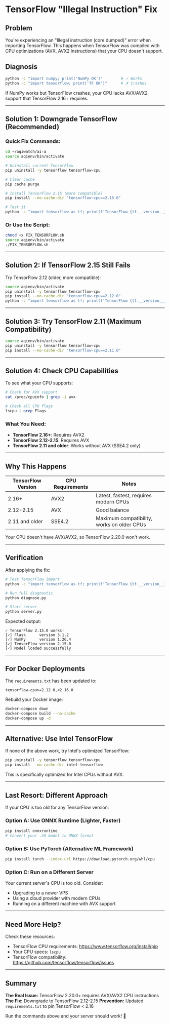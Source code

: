 # TensorFlow "Illegal Instruction" Fix

## Problem
You're experiencing an "Illegal instruction (core dumped)" error when importing TensorFlow. This happens when TensorFlow was compiled with CPU optimizations (AVX, AVX2 instructions) that your CPU doesn't support.

## Diagnosis
```bash
python -c "import numpy; print('NumPy OK')"        # ✓ Works
python -c "import tensorflow; print('TF OK')"      # ✗ Crashes
```

If NumPy works but TensorFlow crashes, your CPU lacks AVX/AVX2 support that TensorFlow 2.16+ requires.

---

## Solution 1: Downgrade TensorFlow (Recommended)

### Quick Fix Commands:

```bash
cd ~/aqiwatch/ai-a
source aqienv/bin/activate

# Uninstall current TensorFlow
pip uninstall -y tensorflow tensorflow-cpu

# Clear cache
pip cache purge

# Install TensorFlow 2.15 (more compatible)
pip install --no-cache-dir "tensorflow-cpu==2.15.0"

# Test it
python -c "import tensorflow as tf; print(f'TensorFlow {tf.__version__} OK!')"
```

### Or Use the Script:

```bash
chmod +x FIX_TENSORFLOW.sh
source aqienv/bin/activate
./FIX_TENSORFLOW.sh
```

---

## Solution 2: If TensorFlow 2.15 Still Fails

Try TensorFlow 2.12 (older, more compatible):

```bash
source aqienv/bin/activate
pip uninstall -y tensorflow tensorflow-cpu
pip install --no-cache-dir "tensorflow-cpu==2.12.0"
python -c "import tensorflow as tf; print(f'TensorFlow {tf.__version__} OK!')"
```

---

## Solution 3: Try TensorFlow 2.11 (Maximum Compatibility)

```bash
source aqienv/bin/activate
pip uninstall -y tensorflow tensorflow-cpu
pip install --no-cache-dir "tensorflow-cpu==2.11.0"
```

---

## Solution 4: Check CPU Capabilities

To see what your CPU supports:

```bash
# Check for AVX support
cat /proc/cpuinfo | grep -i avx

# Check all CPU flags
lscpu | grep Flags
```

### What You Need:
- **TensorFlow 2.16+**: Requires AVX2
- **TensorFlow 2.12-2.15**: Requires AVX
- **TensorFlow 2.11 and older**: Works without AVX (SSE4.2 only)

---

## Why This Happens

| TensorFlow Version | CPU Requirements | Notes |
|-------------------|------------------|-------|
| 2.16+ | AVX2 | Latest, fastest, requires modern CPUs |
| 2.12-2.15 | AVX | Good balance |
| 2.11 and older | SSE4.2 | Maximum compatibility, works on older CPUs |

Your CPU doesn't have AVX/AVX2, so TensorFlow 2.20.0 won't work.

---

## Verification

After applying the fix:

```bash
# Test TensorFlow import
python -c "import tensorflow as tf; print(f'TensorFlow {tf.__version__} works!')"

# Run full diagnostic
python diagnose.py

# Start server
python server.py
```

Expected output:
```
✓ TensorFlow 2.15.0 works!
[✓] Flask      version 3.1.2
[✓] NumPy      version 1.26.4
[✓] TensorFlow version 2.15.0
[✓] Model loaded successfully
```

---

## For Docker Deployments

The `requirements.txt` has been updated to:
```
tensorflow-cpu>=2.12.0,<2.16.0
```

Rebuild your Docker image:
```bash
docker-compose down
docker-compose build --no-cache
docker-compose up -d
```

---

## Alternative: Use Intel TensorFlow

If none of the above work, try Intel's optimized TensorFlow:

```bash
pip uninstall -y tensorflow tensorflow-cpu
pip install --no-cache-dir intel-tensorflow
```

This is specifically optimized for Intel CPUs without AVX.

---

## Last Resort: Different Approach

If your CPU is too old for any TensorFlow version:

### Option A: Use ONNX Runtime (Lighter, Faster)
```bash
pip install onnxruntime
# Convert your .h5 model to ONNX format
```

### Option B: Use PyTorch (Alternative ML Framework)
```bash
pip install torch --index-url https://download.pytorch.org/whl/cpu
```

### Option C: Run on a Different Server
Your current server's CPU is too old. Consider:
- Upgrading to a newer VPS
- Using a cloud provider with modern CPUs
- Running on a different machine with AVX support

---

## Need More Help?

Check these resources:
- TensorFlow CPU requirements: https://www.tensorflow.org/install/pip
- Your CPU specs: `lscpu`
- TensorFlow compatibility: https://github.com/tensorflow/tensorflow/issues

---

## Summary

**The Real Issue:** TensorFlow 2.20.0+ requires AVX/AVX2 CPU instructions
**The Fix:** Downgrade to TensorFlow 2.12-2.15
**Prevention:** Updated `requirements.txt` to pin TensorFlow < 2.16

Run the commands above and your server should work! 🚀

